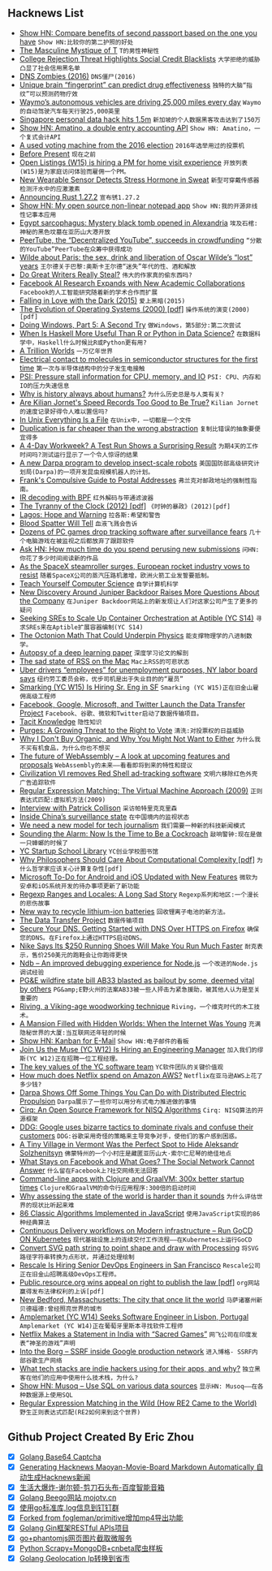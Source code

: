 ## Hacknews List


- [Show HN: Compare benefits of second passport based on the one you have](https://multinational.io/)  `Show HN:比较你的第二护照的好处`
- [The Masculine Mystique of T](https://www.nybooks.com/daily/2018/06/28/the-masculine-mystique-of-t/)  `T的男性神秘性`
- [College Rejection Threat Highlights Social Credit Blacklists](https://chinadigitaltimes.net/2018/07/college-rejection-threat-highlights-social-credit-blacklists/)  `大学拒绝的威胁凸显了社会信用黑名单`
- [DNS Zombies (2016)](https://blog.apnic.net/2016/04/04/dns-zombies/)  `DNS僵尸(2016)`
- [Unique brain “fingerprint” can predict drug effectiveness](https://mcgill.ca/newsroom/channels/news/unique-brain-fingerprint-can-predict-drug-effectiveness-287964)  `独特的大脑“指纹”可以预测药物疗效`
- [Waymo’s autonomous vehicles are driving 25,000 miles every day](https://techcrunch.com/2018/07/20/waymos-autonomous-vehicles-are-driving-25000-miles-every-day/)  `Waymo的自动驾驶汽车每天行驶25,000英里`
- [Singapore personal data hack hits 1.5m](https://www.bbc.co.uk/news/world-asia-44900507)  `新加坡的个人数据黑客攻击达到了150万`
- [Show HN: Amatino, a double entry accounting API](https://amatino.io/)  `Show HN: Amatino，一个复式会计API`
- [A used voting machine from the 2016 election](https://twitter.com/AltUSPressSec/status/1019955719964160006)  `2016年选举用过的投票机`
- [Before Present](https://en.wikipedia.org/wiki/Before_Present)  `现在之前`
- [Open Listings (W15) is hiring a PM for home visit experience](https://jobs.lever.co/openlistings/aa84bd1d-4ba9-4d6d-ab92-bf9ced71d0f1)  `开放列表(W15)是为家庭访问体验而雇佣一个PM。`
- [New Wearable Sensor Detects Stress Hormone in Sweat](https://spectrum.ieee.org/view-from-the-valley/biomedical/diagnostics/new-wearable-sensor-detects-stress-hormone-in-sweat)  `新型可穿戴传感器检测汗水中的应激激素`
- [Announcing Rust 1.27.2](https://blog.rust-lang.org/2018/07/20/Rust-1.27.2.html)  `宣布锈1.27.2`
- [Show HN: My open source non-linear notepad app](https://getmicropad.com)  `Show HN:我的开源非线性记事本应用`
- [Egypt sarcophagus: Mystery black tomb opened in Alexandria](https://www.bbc.co.uk/news/world-middle-east-44893804)  `埃及石棺:神秘的黑色坟墓在亚历山大港开放`
- [PeerTube, the “Decentralized YouTube”, succeeds in crowdfunding](https://quariety.com/2018/07/20/peertube-the-decentralized-youtube-succeeds-in-crowdfunding/)  `“分散的YouTube”PeerTube在众筹中获得成功`
- [Wilde about Paris: the sex, drink and liberation of Oscar Wilde’s “lost” years](https://www.prospectmagazine.co.uk/arts-and-books/wilde-about-paris-the-sex-drink-and-liberation-of-oscar-wildes-lost-years)  `王尔德关于巴黎:奥斯卡王尔德“迷失”年代的性、酒和解放`
- [Do Great Writers Really Steal?](https://lithub.com/do-great-writers-really-steal-on-plagiarism-and-publishing/)  `伟大的作家真的偷东西吗?`
- [Facebook AI Research Expands with New Academic Collaborations](https://code.fb.com/ai-research/facebook-ai-research-expands-with-new-academic-collaborations/)  `Facebook的人工智能研究随着新的学术合作而扩展`
- [Falling in Love with the Dark (2015)](http://nautil.us/issue/27/dark-matter/falling-in-love-with-the-dark)  `爱上黑暗(2015)`
- [The Evolution of Operating Systems (2000) [pdf]](http://www.brinch-hansen.net/papers/2001b.pdf)  `操作系统的演变(2000)[pdf]`
- [Doing Windows, Part 5: A Second Try](https://www.filfre.net/2018/07/doing-windows-part-5-a-second-try/)  `做Windows，第5部分:第二次尝试`
- [When Is Haskell More Useful Than R or Python in Data Science?](https://www.forbes.com/sites/quora/2018/01/24/when-is-haskell-more-useful-than-r-or-python-in-data-science/#1daa23e69e47)  `在数据科学中，Haskell什么时候比R或Python更有用?`
- [A Trillion Worlds](https://blogs.scientificamerican.com/observations/a-trillion-worlds/)  `一万亿年世界`
- [Electrical contact to molecules in semiconductor structures for the first time](https://www.unibas.ch/en/News-Events/News/Uni-Research/Electrical-contact-to-molecules-in-semiconductor-structures-established-for-the-first-time.html)  `第一次与半导体结构中的分子发生电接触`
- [PSI: Pressure stall information for CPU, memory, and IO](https://lwn.net/Articles/759658/)  `PSI: CPU、内存和IO的压力失速信息`
- [Why is history always about humans?](https://www.bostonglobe.com/ideas/2018/07/13/why-history-always-about-humans/kXSi8rJLcfQKYR1P3EDUIM/story.html)  `为什么历史总是与人类有关?`
- [Are Kilian Jornet&#39;s Speed Records Too Good to Be True?](https://www.outsideonline.com/2324076/ultrarunner-kilian-jornet-everest-controversy)  `Kilian Jornet的速度记录好得令人难以置信吗?`
- [In Unix Everything Is a File](https://ph7spot.com/musings/in-unix-everything-is-a-file)  `在Unix中，一切都是一个文件`
- [Duplication is far cheaper than the wrong abstraction](https://www.sandimetz.com/blog/2016/1/20/the-wrong-abstraction)  `复制比错误的抽象要便宜得多`
- [A 4-Day Workweek? A Test Run Shows a Surprising Result](https://www.nytimes.com/2018/07/19/world/asia/four-day-workweek-new-zealand.html)  `为期4天的工作时间吗?测试运行显示了一个令人惊讶的结果`
- [A new Darpa program to develop insect-scale robots](https://spectrum.ieee.org/automaton/robotics/robotics-hardware/darpa-wants-your-insect-scale-robots-for-a-micro-olympics)  `美国国防部高级研究计划局(Darpa)的一项开发昆虫规模机器人的计划。`
- [Frank&#39;s Compulsive Guide to Postal Addresses](http://www.columbia.edu/~fdc/postal/)  `弗兰克对邮政地址的强制性指南。`
- [IR decoding with BPF](https://lwn.net/Articles/759188/)  `红外解码与带通滤波器`
- [The Tyranny of the Clock (2012) [pdf]](http://www.eng.auburn.edu/~uguin/teaching/READING/E6200/Sutherland_Tyranny_o_Clock.pdf)  `《时钟的暴政》(2012)[pdf]`
- [Lagos: Hope and Warning](https://www.city-journal.org/html/lagos-nigeria-16011.html)  `拉各斯:希望和警告`
- [Blood Spatter Will Tell](http://nautil.us/issue/62/systems/blood-spatter-will-tell)  `血液飞溅会告诉`
- [Dozens of PC games drop tracking software after surveillance fears](https://www.wired.co.uk/article/red-shell-game-tracking-gdpr)  `几十个电脑游戏在被监视之后都放弃了跟踪软件`
- [Ask HN: How much time do you spend perusing new submissions](item?id=17574672)  `问HN:你花了多少时间阅读新的作品`
- [As the SpaceX steamroller surges, European rocket industry vows to resist](https://arstechnica.com/science/2018/07/as-the-spacex-steamroller-surges-european-rocket-industry-vows-to-resist/)  `随着SpaceX公司的蒸汽压路机激增，欧洲火箭工业发誓要抵制。`
- [Teach Yourself Computer Science](https://teachyourselfcs.com/)  `自学计算机科学`
- [New Discovery Around Juniper Backdoor Raises More Questions About the Company](https://www.wired.com/2016/01/new-discovery-around-juniper-backdoor-raises-more-questions-about-the-company/)  `在Juniper Backdoor网站上的新发现让人们对这家公司产生了更多的疑问`
- [Seeking SREs to Scale Up Container Orchestration at  Aptible (YC S14)](https://jobs.lever.co/aptible/cdc31a4d-e488-439d-96ff-898386bcdbdb)  `寻求SREs来在Aptible扩展容器编制(YC S14)`
- [The Octonion Math That Could Underpin Physics](https://www.quantamagazine.org/the-octonion-math-that-could-underpin-physics-20180720)  `能支撑物理学的八进制数学。`
- [Autopsy of a deep learning paper](https://blog.piekniewski.info/2018/07/14/autopsy-dl-paper/)  `深度学习论文的解剖`
- [The sad state of RSS on the Mac](https://blog.notmyhostna.me/sad-state-of-rss-on-the-mac/)  `Mac上RSS的可悲状态`
- [Uber drivers “employees” for unemployment purposes, NY labor board says](https://arstechnica.com/tech-policy/2018/07/uber-drivers-employees-for-unemployment-purposes-ny-labor-board-says/)  `纽约劳工委员会称，优步司机是出于失业目的的“雇员”`
- [Smarking (YC W15) Is Hiring Sr. Eng in SF](https://www.smarking.com/careers)  `Smarking (YC W15)正在旧金山雇佣高级工程师`
- [Facebook, Google, Microsoft, and Twitter Launch the Data Transfer Project](https://github.com/google/data-transfer-project)  `Facebook、谷歌、微软和Twitter启动了数据传输项目。`
- [Tacit Knowledge](http://www.doxsey.net/blog/tacit-knowledge)  `隐性知识`
- [Purges: A Growing Threat to the Right to Vote](https://www.brennancenter.org/publication/purges-growing-threat-right-vote)  `清洗:对投票权的日益威胁`
- [Why I Don&#39;t Buy Organic, and Why You Might Not Want to Either](https://www.forbes.com/sites/stevensavage/2016/03/19/why-i-dont-buy-organic-and-why-you-might-want-to-either/)  `为什么我不买有机食品，为什么你也不想买`
- [The future of WebAssembly – A look at upcoming features and proposals](https://blog.scottlogic.com/2018/07/20/wasm-future.html)  `WebAssembly的未来——看看即将到来的特性和提议`
- [Civilization VI removes Red Shell ad-tracking software](https://www.rockpapershotgun.com/2018/07/20/civilization-vi-removes-red-shell/)  `文明六移除红色外壳广告追踪软件`
- [Regular Expression Matching: The Virtual Machine Approach (2009)](https://swtch.com/~rsc/regexp/regexp2.html)  `正则表达式匹配:虚拟机方法(2009)`
- [Interview with Patrick Collison](http://growth.eladgil.com/book/chapter-5-organizational-structure-and-hypergrowth/you-cant-delegate-culture-an-interview-with-patrick-collison/)  `采访帕特里克克里森`
- [Inside China’s surveillance state](https://www.ft.com/content/2182eebe-8a17-11e8-bf9e-8771d5404543)  `在中国境内的监视状态`
- [We need a new model for tech journalism](https://www.cjr.org/business_of_news/tech-journalism.php)  `我们需要一种新的科技新闻模式`
- [Sounding the Alarm: Now Is the Time to Be a Cockroach](http://www.erica.biz/2018/cockroach/)  `敲响警钟:现在是做一只蟑螂的时候了`
- [YC Startup School Library](https://www.startupschool.org/library)  `YC创业学校图书馆`
- [Why Philosophers Should Care About Computational Complexity [pdf]](https://www.scottaaronson.com/papers/philos.pdf)  `为什么哲学家应该关心计算复杂性[pdf]`
- [Microsoft To-Do for Android and iOS Updated with New Features](https://www.bleepingcomputer.com/news/microsoft/microsoft-to-do-for-android-and-ios-updated-with-new-features/)  `微软为安卓和iOS系统开发的待办事项更新了新功能`
- [Regexp Ranges and Locales: A Long Sad Story](https://www.gnu.org/software/gawk/manual/html_node/Ranges-and-Locales.html)  `Regexp系列和地区:一个漫长的悲伤故事`
- [New way to recycle lithium-ion batteries](http://www.latimes.com/business/technology/la-fi-lithium-ion-battery-recycling-20180316-story.html)  `回收锂离子电池的新方法。`
- [The Data Transfer Project](https://datatransferproject.dev/)  `数据传输项目`
- [Secure Your DNS. Getting Started with DNS Over HTTPS on Firefox](https://medium.com/@nykolas.z/getting-started-with-dns-over-https-on-firefox-e9b5fc865a43)  `确保您的DNS。在Firefox上通过HTTPS启动DNS。`
- [Nike Says Its $250 Running Shoes Will Make You Run Much Faster](https://www.nytimes.com/interactive/2018/07/18/upshot/nike-vaporfly-shoe-strava.html)  `耐克表示，售价250美元的跑鞋会让你跑得更快`
- [Ndb – An improved debugging experience for Node.js](https://github.com/GoogleChromeLabs/ndb)  `一个改进的Node.js调试经验`
- [PG&amp;E wildfire state bill AB33 blasted as bailout by some, deemed vital by others](https://www.mercurynews.com/2018/07/17/pge-wildfire-state-bill-blasted-as-bailout-by-some-deemed-vital-by-others/)  `PG&amp;E野火州的法案AB33被一些人抨击为紧急援助，被其他人认为是至关重要的`
- [Riving, a Viking-age woodworking technique](http://www.hurstwic.org/history/articles/manufacturing/text/viking_woodworking_riving.htm)  `Riving，一个维克时代的木工技术。`
- [A Mansion Filled with Hidden Worlds: When the Internet Was Young](https://undark.org/article/wilo-evans-broad-band/)  `充满隐秘世界的大厦:当互联网还年轻的时候`
- [Show HN: Kanban for E-Mail](https://kanbanmail.app/)  `Show HN:电子邮件的看板`
- [Join Us the  Muse (YC W12) Is Hiring an Engineering Manager](https://www.themuse.com/jobs/themuse/engineering-manager-9b5605)  `加入我们的缪斯(YC W12)正在招聘一位工程经理。`
- [The key values of the YC software team](https://www.keyvalues.com/y-combinator)  `YC软件团队的关键价值观`
- [How much does Netflix spend on Amazon AWS?](https://www.quora.com/How-much-does-Netflix-spend-on-Amazon-AWS?share=1)  `Netflix在亚马逊AWS上花了多少钱?`
- [Darpa Shows Off Some Things You Can Do with Distributed Electric Propulsion](https://spectrum.ieee.org/tech-talk/transportation/advanced-cars/darpa-vehicle-technologies)  `Darpa展示了一些你可以用分布式电力推进做的事情`
- [Cirq: An Open Source Framework for NISQ Algorithms](https://ai.googleblog.com/2018/07/announcing-cirq-open-source-framework.html)  `Cirq: NISQ算法的开源框架`
- [DDG: Google uses bizarre tactics to dominate rivals and confuse their customers](https://www.independent.co.uk/life-style/gadgets-and-tech/news/google-alternatives-privacy-duckduckgo-search-engine-browser-chrome-eu-fine-a8455321.html)  `DDG:谷歌采用奇怪的策略来主导竞争对手，使他们的客户感到困惑。`
- [A Tiny Village in Vermont Was the Perfect Spot to Hide Aleksandr Solzhenitsyn](https://www.neh.gov/humanities/2018/summer/statement/tiny-village-in-vermont-was-the-perfect-spot-hide-aleksandr-solzhenitsyn)  `佛蒙特州的一个小村庄是藏匿亚历山大·索尔仁尼琴的绝佳地点`
- [What Stays on Facebook and What Goes? The Social Network Cannot Answer](https://www.nytimes.com/2018/07/19/technology/facebook-misinformation.html)  `什么留在Facebook上?社交网络无法回答`
- [Command-line apps with Clojure and GraalVM: 300x better startup times](https://www.astrecipes.net/blog/2018/07/20/cmd-line-apps-with-clojure-and-graalvm/)  `Clojure和GraalVM的命令行应用程序:300倍的启动时间`
- [Why assessing the state of the world is harder than it sounds](https://www.newyorker.com/magazine/2018/07/23/are-things-getting-better-or-worse)  `为什么评估世界的现状比听起来难`
- [86 Classic Algorithms Implemented in JavaScript](https://github.com/trekhleb/javascript-algorithms/blob/master/README.md)  `使用JavaScript实现的86种经典算法`
- [Continuous Delivery workflows on Modern infrastructure – Run GoCD ON Kubernetes](https://www.gocd.org/2018/03/21/continuous-delivery-gocd-kubernetes/#.W1J57VKDBRo.hackernews)  `现代基础设施上的连续交付工作流程——在Kubernetes上运行GoCD`
- [Convert SVG path string to point shape and draw with Processing](http://processingjs.nihongoresources.com/svgparser/)  `将SVG路径字符串转换为点形状，并通过处理绘制`
- [Rescale Is Hiring Senior DevOps Engineers in San Francisco](https://jobs.lever.co/rescale/5bbd7886-8b96-4bf6-a0be-c5df930b9fd3?lever-origin=applied&amp;lever-source%5B%5D=Hacker%20News)  `Rescale公司正在旧金山招聘高级DevOps工程师。`
- [Public.resource.org wins appeal on right to publish the law [pdf]](https://www.cadc.uscourts.gov/internet/opinions.nsf/533D47AF883C8194852582CD0052B8D4/$file/17-7035.pdf)  `org网站赢得发布法律权利的上诉[pdf]`
- [New Bedford, Massachusetts: The city that once lit the world](http://www.bbc.com/travel/story/20180719-the-city-that-lit-the-world)  `马萨诸塞州新贝德福德:曾经照亮世界的城市`
- [Amplemarket (YC W14) Seeks Software Engineer in Lisbon, Portugal](item?id=17580515)  `Amplemarket (YC W14)正在葡萄牙里斯本寻找软件工程师`
- [Netflix Makes a Statement in India with “Sacred Games”](https://www.economist.com/prospero/2018/07/19/netflix-makes-a-statement-in-india-with-sacred-games)  `网飞公司在印度发表“神圣的游戏”声明`
- [Into the Borg – SSRF inside Google production network](https://opnsec.com/2018/07/into-the-borg-ssrf-inside-google-production-network/)  `进入博格- SSRF内部谷歌生产网络`
- [What tech stacks are indie hackers using for their apps, and why?](https://www.indiehackers.com/round-table/what-tech-should-you-use-in-2018)  `独立黑客在他们的应用中使用什么技术栈，为什么?`
- [Show HN: Musoq – Use SQL on various data sources](https://github.com/Puchaczov/Musoq)  `显示HN: Musoq——在各种数据源上使用SQL`
- [Regular Expression Matching in the Wild (How RE2 Came to the World)](https://swtch.com/~rsc/regexp/regexp3.html)  `野生正则表达式匹配(RE2如何来到这个世界)`

## Github Project Created By Eric Zhou

- [x] [Golang Base64 Captcha](https://github.com/mojocn/base64Captcha)
- [x] [Generating Hacknews Maoyan-Movie-Board Markdown Automatically 自动生成Hacknews新闻](https://github.com/dejavuzhou/md-genie)
- [x] [生活大爆炸-谢尔顿-剪刀石头布-百度智能音箱](https://github.com/mojocn/dueros-bang-game)
- [x] [Golang Beego网站 mojotv.cn](https://github.com/mojocn/www.mojotv.cn)
- [x] [使用go标准库,log信息到钉钉群](https://github.com/mojocn/dooger)
- [x] [Forked from fogleman/primitive增加mp4导出功能](https://github.com/mojocn/primitive)
- [x] [Golang Gin框架RESTful APIs项目](https://github.com/JJJJJJJerk/ezier-golang-web-api-framework)
- [x] [go+phantomjs网页图片截取微服务](https://github.com/mojocn/screen_shot)
- [x] [Python Scrapy+MongoDB+cnbeta爬虫样板](https://github.com/mojocn/scrapy_mongodb_boilerplate_cnbeta)
- [x] [Golang Geolocation Ip转换到省市](https://github.com/mojocn/ip2location)